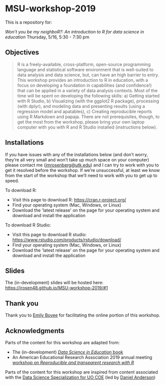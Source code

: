 # MSU-workshop-2019

This is a repository for:

*Won’t you be my neighboR?: An introduction to R for data science in education*
Thursday, 5/16, 5:30 - 7:30 pm

## Objectives

> R is a freely-available, cross-platform, open-source programming language and statistical software environment that is well-suited to data analysis and data science, but, can have an high barrier to entry. This workshop provides an introduction to R in education, with a focus on developing a foundation in capabilities (and confidence!) that can be applied in a variety of data analysis contexts. Most of the time will be spent on developing the following skills: a) Getting started with R Studio, b) Visualizing (with the ggplot2 R package), processing (with dplyr), and modeling data and presenting results (using a regression model and apatables), c) Creating reproducible reports using R Markdown and papaja. There are not prerequisites, though, to get the most from the workshop, please bring your own laptop computer with you with R and R Studio installed (instructions below).

## Installations

If you have issues with any of the installations below (and don’t worry, they’re all very small and won’t take up much space on your computer) please contact me ([jmrosenberg@utk.edu](jmrosenberg@utk.edu)) and I can try to work with you to get it resolved before the workshop. If we’re unsuccessful, at least we know from the start of the workshop that we’ll need to work with you to get up to speed.

To download R:
- Visit this page to download R: https://cran.r-project.org/
- Find your operating system (Mac, Windows, or Linux)
- Download the 'latest release' on the page for your operating system and download and install the application

To download R Studio:
- Visit this page to download R studio: https://www.rstudio.com/products/rstudio/download/
- Find your operating system (Mac, Windows, or Linux)
- Download the 'latest release' on the page for your operating system and download and install the application

## Slides

The (in-development) slides will be hosted here: https://jrosen48.github.io/MSU-workshop-2019/#1

## Thank you

Thank you to [Emily Bovee](https://github.com/emilybovee) for facilitating the online portion of this workshop.

## Acknowledgments

Parts of the content for this workshop are adapted from:

- The (in-development) [*Data Science in Education* book](https://github.com/data-edu/data-science-in-education)
- An American Educational Research Association 2019 annual meeting [workshop on *Reproducible and transparent research with R*](https://github.com/ResearchTransparency/rr_aera19)

Parts of the content for this workshop are inspired from content associated with the [Data Science Specialization for UO COE](https://github.com/uo-datasci-specialization) (led by [Daniel Anderson](https://github.com/datalorax]))
